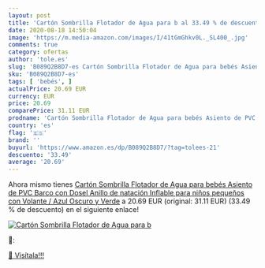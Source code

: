 ```yaml
---
layout: post
title: 'Cartón Sombrilla Flotador de Agua para b al 33.49 % de descuento'
date: 2020-08-18 14:50:04
image: 'https://m.media-amazon.com/images/I/41tGmGhkv0L._SL400_.jpg'
comments: true
category: ofertas
author: 'tole.es'
slug: 'B089Q2B8D7-es Cartón Sombrilla Flotador de Agua para bebés Asiento de...'
sku: 'B089Q2B8D7-es'
tags: [ 'bebés', ]
actualPrice: 20.69 EUR
currency: EUR
price: 20.69
comparePrice: 31.11 EUR
prodname: 'Cartón Sombrilla Flotador de Agua para bebés Asiento de PVC Barco con Dosel Anillo de natación Inflable para niños pequeños con Volante / Azul Oscuro y Verde'
country: 'es'
flag: '🇪🇸'
brand: ''
buyurl: 'https://www.amazon.es/dp/B089Q2B8D7/?tag=tolees-21'
descuento: '33.49'
average: '20.69'
---
```


Ahora mismo tienes [Cartón Sombrilla Flotador de Agua para bebés Asiento de PVC Barco con Dosel Anillo de natación Inflable para niños pequeños con Volante / Azul Oscuro y Verde](https://www.amazon.es/dp/B089Q2B8D7/?tag=tolees-21) a 20.69 EUR (original: 31.11 EUR) (33.49 %  de descuento) en el siguiente enlace!

[![Cartón Sombrilla Flotador de Agua para b](https://m.media-amazon.com/images/I/41tGmGhkv0L._SL400_.jpg)](https://www.amazon.es/dp/B089Q2B8D7/?tag=tolees-21)

🔎:


[🛒 Visítala!!!](https://www.amazon.es/dp/B089Q2B8D7/?tag=tolees-21)
